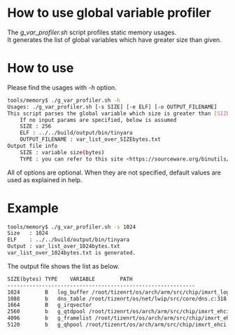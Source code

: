 # How to use global variable profiler
The *g_var_profiler.sh* script profiles static memory usages.  
It generates the list of global variables which have greater size than given.

# How to use
Please find the usages with *-h* option.
```bash
tools/memory$ ./g_var_profiler.sh -h
Usages: ./g_var_profiler.sh [-s SIZE] [-e ELF] [-o OUTPUT_FILENAME]
This script parses the global variable which size is greater than [SIZE]
	If no input params are specified, below is assumed
	SIZE : 256
	ELF : ../../build/output/bin/tinyara
	OUTPUT_FILENAME : var_list_over_SIZEbytes.txt
Output file info
	SIZE : variable size(bytes)
	TYPE : you can refer to this site <https://sourceware.org/binutils/docs/binutils/nm.html>
```
All of options are optional. When they are not specified, default values are used as explained in help.

# Example
```bash
tools/memory$ ./g_var_profiler.sh -s 1024
Size   : 1024
ELF    : ../../build/output/bin/tinyara
Output : var_list_over_1024bytes.txt
var_list_over_1024bytes.txt is generated.

```
The output file shows the list as below.
```txt
SIZE(bytes)	TYPE	VARIABLE		PATH
------------------------------------------------------------
1024		B	log_buffer /root/tizenrt/os/arch/arm/src/chip/imxrt_log.c:47		
1088		b	dns_table /root/tizenrt/os/net/lwip/src/core/dns.c:318		
1664		B	g_irqvector		
2560		b	g_qtdpool /root/tizenrt/os/arch/arm/src/chip/imxrt_ehci.c:592		
4096		b	g_framelist /root/tizenrt/os/arch/arm/src/chip/imxrt_ehci.c:574		
5120		b	g_qhpool /root/tizenrt/os/arch/arm/src/chip/imxrt_ehci.c:587		
```
